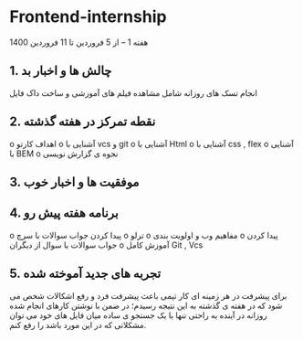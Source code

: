﻿# Frontend-internship

هفته  1 – از 5 فروردین تا 11  فروردین 1400

## 1. چالش ها و اخبار بد



انجام تسک های روزانه شامل مشاهده فیلم های آموزشی و ساخت داک فایل

## 2. نقطه تمرکز در هفته گذشته 


o	اهداف کارتو
o	آشنایی با vcs و git
o   آشنایی با Html
o   آشنایی با css , flex
o   آشنایی با BEM
o   نحوه ی گزارش نویسی

## 3. موفقیت ها و اخبار خوب



## 4. برنامه هفته پیش رو
o   پیدا کردن جواب سوالات با سرچ
o	ترلو
o	مفاهیم وب و اولویت بندی
o   پیدا کردن جواب سوالات با سوال از دیگران
o   آموزش کامل Git , Vcs

## 5. تجربه های جدید آموخته شده

برای پیشرفت در هر زمینه ای کار تیمی باعث پیشرفت فرد و رفع اشکالات شخص می شود که در هفته ی گذشته به این نتیجه رسیدم؛ در ضمن با نوشتن کارهای انجام شده روزانه در آینده به راحتی تنها با یک جستجو ی ساده میان فایل های خود می توان مشکلاتی که در این مورد باشد را رفع کنم.
